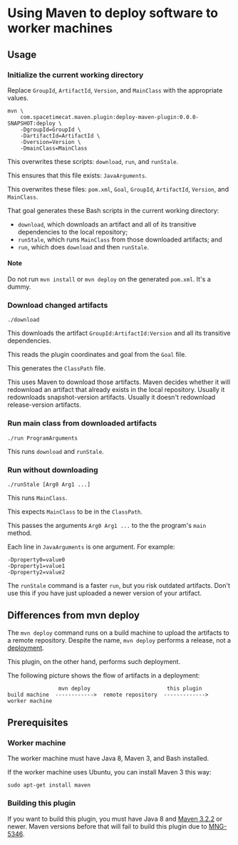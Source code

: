 # Using Maven to deploy software to worker machines

## Usage

### Initialize the current working directory

Replace `GroupId`, `ArtifactId`, `Version`, and `MainClass`
with the appropriate values.

```
mvn \
    com.spacetimecat.maven.plugin:deploy-maven-plugin:0.0.0-SNAPSHOT:deploy \
    -DgroupId=GroupId \
    -DartifactId=ArtifactId \
    -Dversion=Version \
    -DmainClass=MainClass
```

This overwrites these scripts: `download`, `run`, and `runStale`.

This ensures that this file exists:
`JavaArguments`.

This overwrites these files:
`pom.xml`,
`Goal`,
`GroupId`,
`ArtifactId`,
`Version`,
and `MainClass`.

That goal generates these Bash scripts
in the current working directory:

- `download`, which downloads an artifact and all of its
transitive dependencies to the local repository;
- `runStale`, which runs `MainClass` from those downloaded artifacts;
and
- `run`, which does `download` and then `runStale`.

#### Note

Do not run `mvn install` or `mvn deploy` on the generated `pom.xml`.
It's a dummy.

### Download changed artifacts

```
./download
```

This downloads the artifact `GroupId:ArtifactId:Version`
and all its transitive dependencies.

This reads the plugin coordinates and goal from the `Goal` file.

This generates the `ClassPath` file.

This uses Maven to download those artifacts.
Maven decides whether it will redownload
an artifact that already exists in the local repository.
Usually it redownloads snapshot-version artifacts.
Usually it doesn't redownload release-version artifacts.

### Run main class from downloaded artifacts

```
./run ProgramArguments
```

This runs `download` and `runStale`.

### Run without downloading

```
./runStale [Arg0 Arg1 ...]
```

This runs `MainClass`.

This expects `MainClass` to be in the `ClassPath`.

This passes the arguments `Arg0 Arg1 ...`
to the the program's `main` method.

Each line in `JavaArguments` is one argument. For example:

```
-Dproperty0=value0
-Dproperty1=value1
-Dproperty2=value2
```

The `runStale` command is a faster `run`,
but you risk outdated artifacts.
Don't use this if you have just uploaded
a newer version of your artifact.

## Differences from mvn deploy

The `mvn deploy` command runs on a build machine
to upload the artifacts to a remote repository.
Despite the name, `mvn deploy` performs a release,
not a [deployment](https://en.wikipedia.org/wiki/Software_deployment).

This plugin, on the other hand, performs such deployment.

The following picture shows the flow of artifacts in a deployment:

```
                mvn deploy                        this plugin
build machine  ------------>  remote repository  ------------->  worker machine
```

## Prerequisites

### Worker machine

The worker machine must have Java 8, Maven 3, and Bash installed.

If the worker machine uses Ubuntu,
you can install Maven 3 this way:

```
sudo apt-get install maven
```

### Building this plugin

If you want to build this plugin, you must have Java 8 and
[Maven 3.2.2](https://maven.apache.org/docs/3.2.2/release-notes.html)
or newer.
Maven versions before that will fail to build this plugin due to
[MNG-5346](https://issues.apache.org/jira/browse/MNG-5346).
